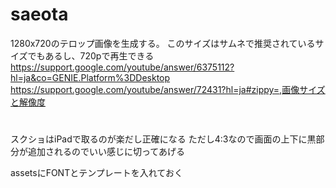 # saeota
1280x720のテロップ画像を生成する。
このサイズはサムネで推奨されているサイズでもあるし、720pで再生できる
https://support.google.com/youtube/answer/6375112?hl=ja&co=GENIE.Platform%3DDesktop
https://support.google.com/youtube/answer/72431?hl=ja#zippy=,画像サイズと解像度

#
スクショはiPadで取るのが楽だし正確になる
ただし4:3なので画面の上下に黒部分が追加されるのでいい感じに切ってあげる

assetsにFONTとテンプレートを入れておく

